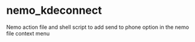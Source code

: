 # nemo_kdeconnect
Nemo action file and shell script to add send to phone option in the nemo file context menu
